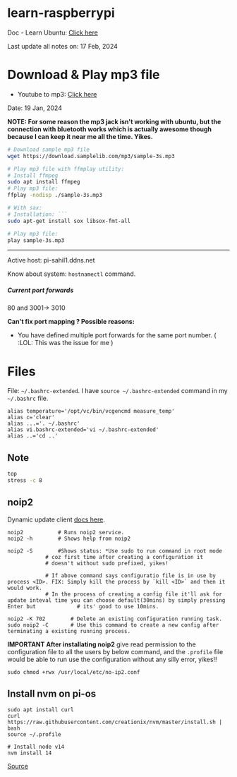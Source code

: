 # learn-raspberrypi

Doc - Learn Ubuntu: [Click here](https://docs.google.com/document/d/1eDQQOdAXI2ihob4qvysJMdphUeUdeizZXN1V90QHXeA/edit)

Last update all notes on: 17 Feb, 2024

# Download & Play mp3 file

- Youtube to mp3: [Click here](https://ytmp3.nu/CNtD/)

Date: 19 Jan, 2024

**NOTE: For some reason the mp3 jack isn't working with ubuntu, but the connection with bluetooth works which is actually awesome though because I can keep it near me all the time. Yikes.**

```bash
# Download sample mp3 file
wget https://download.samplelib.com/mp3/sample-3s.mp3

# Play mp3 file with ffmplay utility:
# Install ffmpeg
sudo apt install ffmpeg
# Play mp3 file:
ffplay -nodisp ./sample-3s.mp3

# With sax:
# Installation: ```
sudo apt-get install sox libsox-fmt-all

# Play mp3 file:
play sample-3s.mp3
```

***

Active host: pi-sahil1.ddns.net

Know about system: `hostnamectl` command.

##### Current port forwards

80 and 3001-> 3010

**Can't fix port mapping ? Possible reasons:**

- You have defined multiple port forwards for the same port number. (		:LOL: This was the issue for me		)

# Files

File: `~/.bashrc-extended`. I have `source ~/.bashrc-extended` command in my `~/.bashrc` file.

```
alias temperature='/opt/vc/bin/vcgencmd measure_temp'
alias c='clear'
alias ...='. ~/.bashrc'
alias vi.bashrc-extended='vi ~/.bashrc-extended'
alias ..='cd ..'
```


## Note

```bash
top
stress -c 8
```

## noip2

Dynamic update client [docs here](https://my.noip.com/dynamic-dns/duc).

```
noip2 			# Runs noip2 service.
noip2 -h 		# Shows help from noip2

noip2 -S 		#Shows status: *Use sudo to run command in root mode
			# coz first time after creating a configuration it 
			# doesn't without sudo prefixed, yikes!
			
			# If above command says configuratio file is in use by process <ID>. FIX: Simply kill the process by `kill <ID>` and then it would work.
			# In the process of creating a config file it'll ask for update inteval time you can choose default(30mins) by simply pressing Enter but 			 # its' good to use 10mins.
			
noip2 -K 702 		# Delete an existing configuration running task.
sudo noip2 -C 		# Use this command to create a new config after terminating a existing running process.
```

**IMPORTANT After installating noip2** give read permission to the configuration file to all the users by below command,
and the `.profile` file would be able to run use the configuration without any 
silly error, yikes!!

`sudo chmod +rwx /usr/local/etc/no-ip2.conf`


## Install nvm on pi-os

```
sudo apt install curl 
curl https://raw.githubusercontent.com/creationix/nvm/master/install.sh | bash 
source ~/.profile

# Install node v14
nvm install 14
```

[Source](https://tecadmin.net/how-to-install-nvm-on-ubuntu-20-04/)

